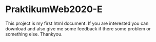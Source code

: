 # PraktikumWeb2020-E
This project is my first html document. If you are interested you can download and also give
me some feedback if there some problem or something else. Thankyou. 
